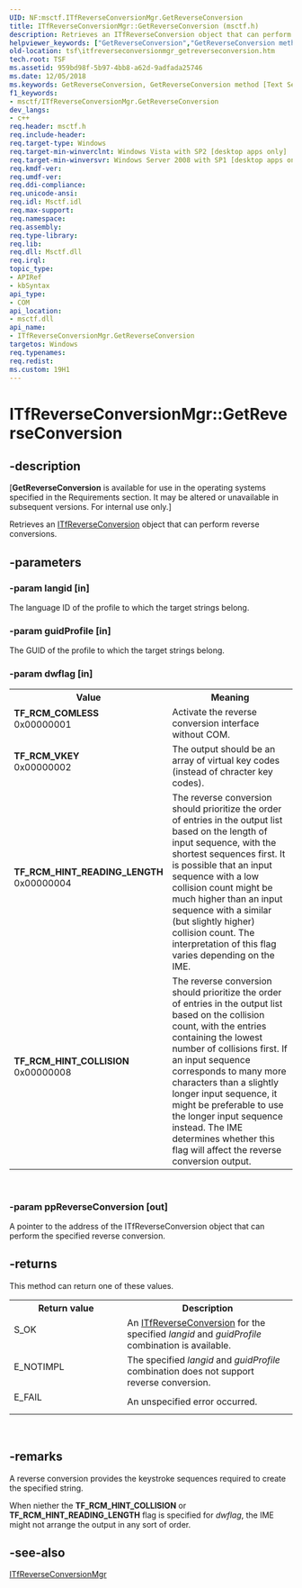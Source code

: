 ```yaml
---
UID: NF:msctf.ITfReverseConversionMgr.GetReverseConversion
title: ITfReverseConversionMgr::GetReverseConversion (msctf.h)
description: Retrieves an ITfReverseConversion object that can perform reverse conversions.
helpviewer_keywords: ["GetReverseConversion","GetReverseConversion method [Text Services Framework]","GetReverseConversion method [Text Services Framework]","ITfReverseConversionMgr interface","ITfReverseConversionMgr interface [Text Services Framework]","GetReverseConversion method","ITfReverseConversionMgr.GetReverseConversion","ITfReverseConversionMgr::GetReverseConversion","TF_RCM_COMLESS","TF_RCM_HINT_COLLISION","TF_RCM_HINT_READING_LENGTH","TF_RCM_VKEY","msctf/ITfReverseConversionMgr::GetReverseConversion","tsf.itfreverseconversionmgr_getreverseconversion"]
old-location: tsf\itfreverseconversionmgr_getreverseconversion.htm
tech.root: TSF
ms.assetid: 959bd98f-5b97-4bb8-a62d-9adfada25746
ms.date: 12/05/2018
ms.keywords: GetReverseConversion, GetReverseConversion method [Text Services Framework], GetReverseConversion method [Text Services Framework],ITfReverseConversionMgr interface, ITfReverseConversionMgr interface [Text Services Framework],GetReverseConversion method, ITfReverseConversionMgr.GetReverseConversion, ITfReverseConversionMgr::GetReverseConversion, TF_RCM_COMLESS, TF_RCM_HINT_COLLISION, TF_RCM_HINT_READING_LENGTH, TF_RCM_VKEY, msctf/ITfReverseConversionMgr::GetReverseConversion, tsf.itfreverseconversionmgr_getreverseconversion
f1_keywords:
- msctf/ITfReverseConversionMgr.GetReverseConversion
dev_langs:
- c++
req.header: msctf.h
req.include-header: 
req.target-type: Windows
req.target-min-winverclnt: Windows Vista with SP2 [desktop apps only]
req.target-min-winversvr: Windows Server 2008 with SP1 [desktop apps only]
req.kmdf-ver: 
req.umdf-ver: 
req.ddi-compliance: 
req.unicode-ansi: 
req.idl: Msctf.idl
req.max-support: 
req.namespace: 
req.assembly: 
req.type-library: 
req.lib: 
req.dll: Msctf.dll
req.irql: 
topic_type:
- APIRef
- kbSyntax
api_type:
- COM
api_location:
- msctf.dll
api_name:
- ITfReverseConversionMgr.GetReverseConversion
targetos: Windows
req.typenames: 
req.redist: 
ms.custom: 19H1
---
```


# ITfReverseConversionMgr::GetReverseConversion


## -description


<p class="CCE_Message">[<b>GetReverseConversion</b> is available for use in the operating systems specified in the Requirements section. It may be altered or unavailable in subsequent versions. For internal use only.]

Retrieves an <a href="https://docs.microsoft.com/windows/desktop/api/msctf/nn-msctf-itfreverseconversion">ITfReverseConversion</a> object that can perform reverse conversions. 


## -parameters




### -param langid [in]

 The language ID of the profile to which the target strings belong. 


### -param guidProfile [in]

 The GUID of the profile to which the target strings belong. 


### -param dwflag [in]

<table>
<tr>
<th>Value</th>
<th>Meaning</th>
</tr>
<tr>
<td width="40%"><a id="TF_RCM_COMLESS"></a><a id="tf_rcm_comless"></a><dl>
<dt><b>TF_RCM_COMLESS</b></dt>
<dt>0x00000001</dt>
</dl>
</td>
<td width="60%">
Activate the reverse conversion interface without COM.

</td>
</tr>
<tr>
<td width="40%"><a id="TF_RCM_VKEY"></a><a id="tf_rcm_vkey"></a><dl>
<dt><b>TF_RCM_VKEY</b></dt>
<dt> 0x00000002</dt>
</dl>
</td>
<td width="60%">
The output should be an array of virtual key codes (instead of chracter key codes). 

</td>
</tr>
<tr>
<td width="40%"><a id="TF_RCM_HINT_READING_LENGTH"></a><a id="tf_rcm_hint_reading_length"></a><dl>
<dt><b>TF_RCM_HINT_READING_LENGTH</b></dt>
<dt>0x00000004</dt>
</dl>
</td>
<td width="60%">
The reverse conversion should prioritize the order of entries in the output list based on the length of input sequence, with the shortest sequences first. It is possible that an input sequence with a low collision count might be much higher than an input sequence with a similar (but slightly higher) collision count. The interpretation of this flag varies depending on the IME. 

</td>
</tr>
<tr>
<td width="40%"><a id="TF_RCM_HINT_COLLISION_"></a><a id="tf_rcm_hint_collision_"></a><dl>
<dt><b>TF_RCM_HINT_COLLISION </b></dt>
<dt> 0x00000008</dt>
</dl>
</td>
<td width="60%">
The reverse conversion should prioritize the order of entries in the output list based on the collision count, with the entries containing the lowest number of collisions first.    If an input sequence corresponds to many more characters than a slightly longer input sequence, it might  be preferable to use the longer input sequence instead.  The IME determines whether this flag will affect the reverse conversion output.

</td>
</tr>
</table>
 


### -param ppReverseConversion [out]

 A pointer to the address of the ITfReverseConversion object that can perform the specified reverse conversion. 


## -returns



This method can return one of these values.

<table>
<tr>
<th>Return value</th>
<th>Description</th>
</tr>
<tr>
<td width="40%">
<dl>
<dt>S_OK</dt>
</dl>
</td>
<td width="60%">
An <a href="https://docs.microsoft.com/windows/desktop/api/msctf/nn-msctf-itfreverseconversion">ITfReverseConversion</a> for the specified <i>langid</i> and <i>guidProfile</i> combination is available.

</td>
</tr>
<tr>
<td width="40%">
<dl>
<dt>E_NOTIMPL</dt>
</dl>
</td>
<td width="60%">
The specified <i>langid</i> and <i>guidProfile</i> combination does not support reverse conversion.

</td>
</tr>
<tr>
<td width="40%">
<dl>
<dt>E_FAIL</dt>
</dl>
</td>
<td width="60%">
An unspecified error occurred.

</td>
</tr>
</table>
 




## -remarks



A reverse conversion provides the keystroke sequences required to create the specified string.

When niether the <b>TF_RCM_HINT_COLLISION</b> or <b>TF_RCM_HINT_READING_LENGTH</b> flag is  specified for <i>dwflag</i>, the IME might not arrange the output in any sort of order. 




## -see-also




<a href="https://docs.microsoft.com/windows/desktop/api/msctf/nn-msctf-itfreverseconversionmgr">ITfReverseConversionMgr</a>
 

 

